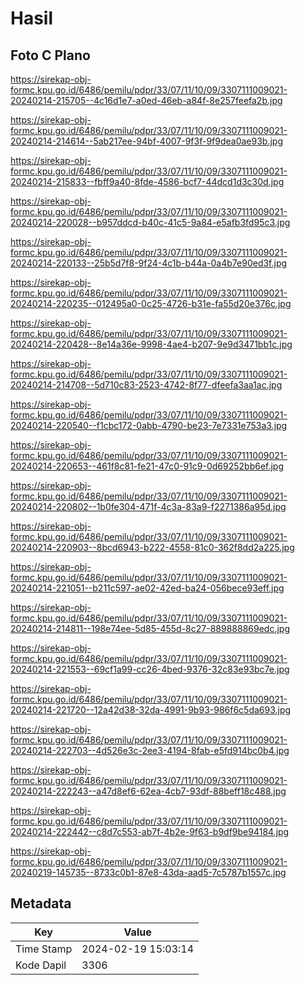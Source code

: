 # Hasil

## Foto C Plano

https://sirekap-obj-formc.kpu.go.id/6486/pemilu/pdpr/33/07/11/10/09/3307111009021-20240214-215705--4c16d1e7-a0ed-46eb-a84f-8e257feefa2b.jpg

https://sirekap-obj-formc.kpu.go.id/6486/pemilu/pdpr/33/07/11/10/09/3307111009021-20240214-214614--5ab217ee-94bf-4007-9f3f-9f9dea0ae93b.jpg

https://sirekap-obj-formc.kpu.go.id/6486/pemilu/pdpr/33/07/11/10/09/3307111009021-20240214-215833--fbff9a40-8fde-4586-bcf7-44dcd1d3c30d.jpg

https://sirekap-obj-formc.kpu.go.id/6486/pemilu/pdpr/33/07/11/10/09/3307111009021-20240214-220028--b957ddcd-b40c-41c5-9a84-e5afb3fd95c3.jpg

https://sirekap-obj-formc.kpu.go.id/6486/pemilu/pdpr/33/07/11/10/09/3307111009021-20240214-220133--25b5d7f8-9f24-4c1b-b44a-0a4b7e90ed3f.jpg

https://sirekap-obj-formc.kpu.go.id/6486/pemilu/pdpr/33/07/11/10/09/3307111009021-20240214-220235--012495a0-0c25-4726-b31e-fa55d20e376c.jpg

https://sirekap-obj-formc.kpu.go.id/6486/pemilu/pdpr/33/07/11/10/09/3307111009021-20240214-220428--8e14a36e-9998-4ae4-b207-9e9d3471bb1c.jpg

https://sirekap-obj-formc.kpu.go.id/6486/pemilu/pdpr/33/07/11/10/09/3307111009021-20240214-214708--5d710c83-2523-4742-8f77-dfeefa3aa1ac.jpg

https://sirekap-obj-formc.kpu.go.id/6486/pemilu/pdpr/33/07/11/10/09/3307111009021-20240214-220540--f1cbc172-0abb-4790-be23-7e7331e753a3.jpg

https://sirekap-obj-formc.kpu.go.id/6486/pemilu/pdpr/33/07/11/10/09/3307111009021-20240214-220653--461f8c81-fe21-47c0-91c9-0d69252bb6ef.jpg

https://sirekap-obj-formc.kpu.go.id/6486/pemilu/pdpr/33/07/11/10/09/3307111009021-20240214-220802--1b0fe304-471f-4c3a-83a9-f2271386a95d.jpg

https://sirekap-obj-formc.kpu.go.id/6486/pemilu/pdpr/33/07/11/10/09/3307111009021-20240214-220903--8bcd6943-b222-4558-81c0-362f8dd2a225.jpg

https://sirekap-obj-formc.kpu.go.id/6486/pemilu/pdpr/33/07/11/10/09/3307111009021-20240214-221051--b211c597-ae02-42ed-ba24-056bece93eff.jpg

https://sirekap-obj-formc.kpu.go.id/6486/pemilu/pdpr/33/07/11/10/09/3307111009021-20240214-214811--198e74ee-5d85-455d-8c27-889888869edc.jpg

https://sirekap-obj-formc.kpu.go.id/6486/pemilu/pdpr/33/07/11/10/09/3307111009021-20240214-221553--69cf1a99-cc26-4bed-9376-32c83e93bc7e.jpg

https://sirekap-obj-formc.kpu.go.id/6486/pemilu/pdpr/33/07/11/10/09/3307111009021-20240214-221720--12a42d38-32da-4991-9b93-986f6c5da693.jpg

https://sirekap-obj-formc.kpu.go.id/6486/pemilu/pdpr/33/07/11/10/09/3307111009021-20240214-222703--4d526e3c-2ee3-4194-8fab-e5fd914bc0b4.jpg

https://sirekap-obj-formc.kpu.go.id/6486/pemilu/pdpr/33/07/11/10/09/3307111009021-20240214-222243--a47d8ef6-62ea-4cb7-93df-88beff18c488.jpg

https://sirekap-obj-formc.kpu.go.id/6486/pemilu/pdpr/33/07/11/10/09/3307111009021-20240214-222442--c8d7c553-ab7f-4b2e-9f63-b9df9be94184.jpg

https://sirekap-obj-formc.kpu.go.id/6486/pemilu/pdpr/33/07/11/10/09/3307111009021-20240219-145735--8733c0b1-87e8-43da-aad5-7c5787b1557c.jpg


## Metadata

| Key        | Value               |
| ---------- | ------------------- |
| Time Stamp | 2024-02-19 15:03:14 |
| Kode Dapil | 3306                |



